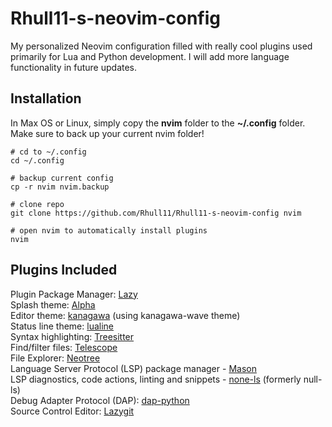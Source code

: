 # Rhull11-s-neovim-config
My personalized Neovim configuration filled with really cool plugins used primarily for Lua and Python development. I will add more language functionality in future updates.

## Installation
In Max OS or Linux, simply copy the **nvim** folder to the **~/.config** folder.
Make sure to back up your current nvim folder!

```
# cd to ~/.config
cd ~/.config

# backup current config
cp -r nvim nvim.backup

# clone repo
git clone https://github.com/Rhull11/Rhull11-s-neovim-config nvim

# open nvim to automatically install plugins
nvim
```

## Plugins Included

Plugin Package Manager: [Lazy](https://github.com/folke/lazy.nvim)  
Splash theme: [Alpha](https://github.com/goolord/alpha-nvim)  
Editor theme: [kanagawa](https://github.com/rebelot/kanagawa.nvim) (using kanagawa-wave theme)  
Status line theme: [lualine](https://github.com/nvim-lualine/lualine.nvim)  
Syntax highlighting: [Treesitter](https://github.com/nvim-treesitter/nvim-treesitter)  
Find/filter files: [Telescope](https://github.com/nvim-telescope/telescope.nvim)  
File Explorer: [Neotree](https://github.com/nvim-neo-tree/neo-tree.nvim)  
Language Server Protocol (LSP) package manager - [Mason](https://github.com/williamboman/mason.nvim)  
LSP diagnostics, code actions, linting and snippets - [none-ls](https://github.com/nvimtools/none-ls.nvim) (formerly null-ls)  
Debug Adapter Protocol (DAP): [dap-python](https://github.com/mfussenegger/nvim-dap-python)  
Source Control Editor: [Lazygit](https://github.com/kdheepak/lazygit.nvim)  
